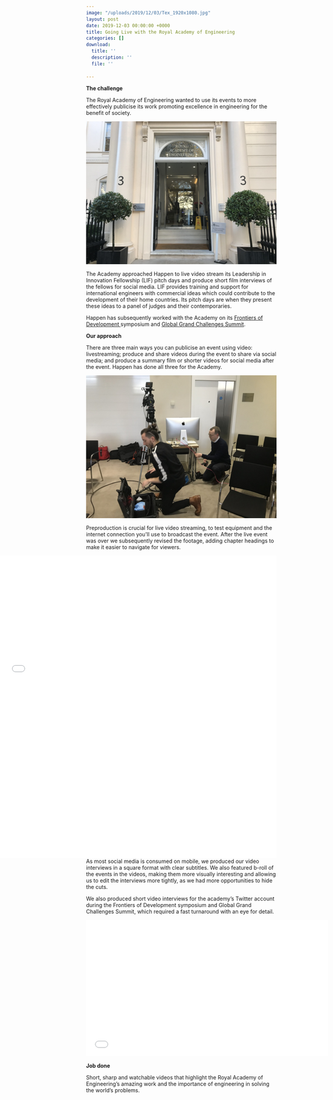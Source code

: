 ```yaml
---
image: "/uploads/2019/12/03/Tex_1920x1080.jpg"
layout: post
date: 2019-12-03 00:00:00 +0000
title: Going Live with the Royal Academy of Engineering
categories: []
download:
  title: ''
  description: ''
  file: ''

---
```

**The challenge**

The Royal Academy of Engineering wanted to use its events to more effectively publicise its work promoting excellence in engineering for the benefit of society.

![](/uploads/2019/12/03/UNADJUSTEDNONRAW_thumb_342c.jpg)

The Academy approached Happen to live video stream its Leadership in Innovation Fellowship (LIF) pitch days and produce short film interviews of the fellows for social media. LIF provides training and support for international engineers with commercial ideas which could contribute to the development of their home countries. Its pitch days are when they present these ideas to a panel of judges and their contemporaries.

Happen has subsequently worked with the Academy on its [Frontiers of Development ](https://www.raeng.org.uk/grants-and-prizes/grants/international-research-and-collaborations/frontiers-of-development "Frontiers of Development")symposium and [Global Grand Challenges Summit](https://www.raeng.org.uk/events/events-programme/2019/september/global-grand-challenges-summit-2019 "Global Grand Challenges Summit").

**Our approach**

There are three main ways you can publicise an event using video: livestreaming; produce and share videos during the event to share via social media; and produce a summary film or shorter videos for social media after the event. Happen has done all three for the Academy.

![Setting up for a livestream at the Royal Academy of Engineering](/uploads/2019/12/03/UNADJUSTEDNONRAW_thumb_3431.jpg "Setting up for a livestream at the Royal Academy of Engineering")

Preproduction is crucial for live video streaming, to test equipment and the internet connection you'll use to broadcast the event. After the live event was over we subsequently revised the footage, adding chapter headings to make it easier to navigate for viewers.

<iframe style="float:right" src="[https://player.vimeo.com/video/314270041](https://player.vimeo.com/video/314270041 "https://player.vimeo.com/video/314270041")" width="800" height="800" frameborder="0" allow="autoplay; fullscreen" allowfullscreen></iframe>

As most social media is consumed on mobile, we produced our video interviews in a square format with clear subtitles. We also featured b-roll of the events in the videos, making them more visually interesting and allowing us to edit the interviews more tightly, as we had more opportunities to hide the cuts.

We also produced short video interviews for the academy’s Twitter account during the Frontiers of Development symposium and Global Grand Challenges Summit, which required a fast turnaround with an eye for detail.

<iframe src="[https://player.vimeo.com/video/327054727](https://player.vimeo.com/video/327054727 "https://player.vimeo.com/video/327054727")" width="640" height="360" frameborder="0" allow="autoplay; fullscreen" allowfullscreen></iframe>

**Job done**

Short, sharp and watchable videos that highlight the Royal Academy of Engineering’s amazing work and the importance of engineering in solving the world’s problems.